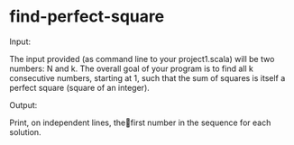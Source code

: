 find-perfect-square
===================

Input:

The input provided (as command line to your project1.scala) will be two numbers: N and k. The overall goal of your program is to find all k consecutive numbers, starting at 1, such that the sum of squares is itself a perfect square (square of an integer).

Output:

Print, on independent lines, thefirst number in the sequence for each solution.
